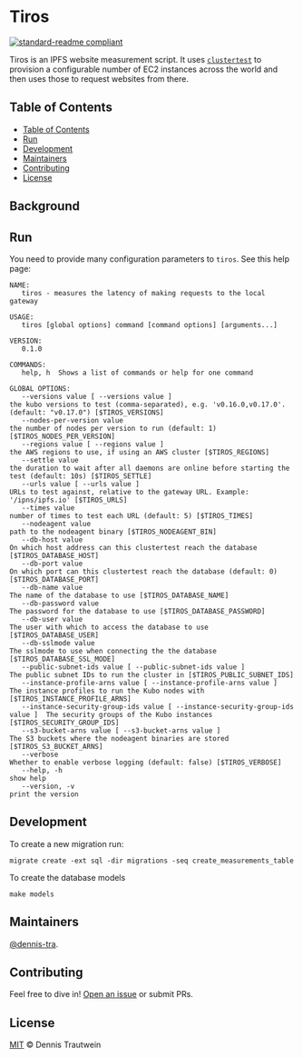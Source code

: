 # Tiros
[![standard-readme compliant](https://img.shields.io/badge/readme%20style-standard-brightgreen.svg?style=flat-square)](https://github.com/RichardLitt/standard-readme)

Tiros is an IPFS website measurement script. It uses [`clustertest`](https://github.com/guseggert/clustertest) to provision a configurable number of EC2 instances across the world and then uses those to request websites from there. 

## Table of Contents

- [Table of Contents](#table-of-contents)
- [Run](#run)
- [Development](#development)
- [Maintainers](#maintainers)
- [Contributing](#contributing)
- [License](#license)

## Background



## Run

You need to provide many configuration parameters to `tiros`. See this help page:

```text
NAME:
   tiros - measures the latency of making requests to the local gateway

USAGE:
   tiros [global options] command [command options] [arguments...]

VERSION:
   0.1.0

COMMANDS:
   help, h  Shows a list of commands or help for one command

GLOBAL OPTIONS:
   --versions value [ --versions value ]                                        the kubo versions to test (comma-separated), e.g. 'v0.16.0,v0.17.0'. (default: "v0.17.0") [$TIROS_VERSIONS]
   --nodes-per-version value                                                    the number of nodes per version to run (default: 1) [$TIROS_NODES_PER_VERSION]
   --regions value [ --regions value ]                                          the AWS regions to use, if using an AWS cluster [$TIROS_REGIONS]
   --settle value                                                               the duration to wait after all daemons are online before starting the test (default: 10s) [$TIROS_SETTLE]
   --urls value [ --urls value ]                                                URLs to test against, relative to the gateway URL. Example: '/ipns/ipfs.io' [$TIROS_URLS]
   --times value                                                                number of times to test each URL (default: 5) [$TIROS_TIMES]
   --nodeagent value                                                            path to the nodeagent binary [$TIROS_NODEAGENT_BIN]
   --db-host value                                                              On which host address can this clustertest reach the database [$TIROS_DATABASE_HOST]
   --db-port value                                                              On which port can this clustertest reach the database (default: 0) [$TIROS_DATABASE_PORT]
   --db-name value                                                              The name of the database to use [$TIROS_DATABASE_NAME]
   --db-password value                                                          The password for the database to use [$TIROS_DATABASE_PASSWORD]
   --db-user value                                                              The user with which to access the database to use [$TIROS_DATABASE_USER]
   --db-sslmode value                                                           The sslmode to use when connecting the the database [$TIROS_DATABASE_SSL_MODE]
   --public-subnet-ids value [ --public-subnet-ids value ]                      The public subnet IDs to run the cluster in [$TIROS_PUBLIC_SUBNET_IDS]
   --instance-profile-arns value [ --instance-profile-arns value ]              The instance profiles to run the Kubo nodes with [$TIROS_INSTANCE_PROFILE_ARNS]
   --instance-security-group-ids value [ --instance-security-group-ids value ]  The security groups of the Kubo instances [$TIROS_SECURITY_GROUP_IDS]
   --s3-bucket-arns value [ --s3-bucket-arns value ]                            The S3 buckets where the nodeagent binaries are stored [$TIROS_S3_BUCKET_ARNS]
   --verbose                                                                    Whether to enable verbose logging (default: false) [$TIROS_VERBOSE]
   --help, -h                                                                   show help
   --version, -v                                                                print the version
```

## Development

To create a new migration run:

```shell
migrate create -ext sql -dir migrations -seq create_measurements_table
```

To create the database models

```shell
make models
```

## Maintainers

[@dennis-tra](https://github.com/dennis-tra).

## Contributing

Feel free to dive in! [Open an issue](https://github.com/RichardLitt/standard-readme/issues/new) or submit PRs.

## License

[MIT](LICENSE) © Dennis Trautwein
